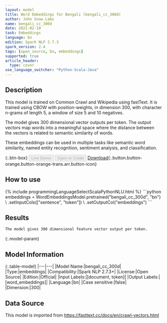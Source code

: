 ```yaml
---
layout: model
title: Word Embeddings for Bengali (bengali_cc_300d)
author: John Snow Labs
name: bengali_cc_300d
date: 2021-02-10
task: Embeddings
language: bn
edition: Spark NLP 2.7.3
spark_version: 2.4
tags: [open_source, bn, embeddings]
supported: true
article_header:
  type: cover
use_language_switcher: "Python-Scala-Java"
---
```


## Description

This model is trained on Common Crawl and Wikipedia using fastText. It is trained using CBOW with position-weights, in dimension 300, with character n-grams of length 5, a window of size 5 and 10 negatives.

The model gives 300 dimensional vector outputs per token. The output vectors map words into a meaningful space where the distance between the vectors is related to semantic similarity of words.

These embeddings can be used in multiple tasks like semantic word similarity, named entity recognition, sentiment analysis, and classification.

{:.btn-box}
<button class="button button-orange" disabled>Live Demo</button>
<button class="button button-orange" disabled>Open in Colab</button>
[Download](https://s3.amazonaws.com/auxdata.johnsnowlabs.com/public/models/bengali_cc_300d_bn_2.7.3_2.4_1612956925175.zip){:.button.button-orange.button-orange-trans.arr.button-icon}

## How to use



<div class="tabs-box" markdown="1">
{% include programmingLanguageSelectScalaPythonNLU.html %}
```python
embeddings = WordEmbeddingsModel.pretrained("bengali_cc_300d", "bn") \
        .setInputCols(["sentence", "token"]) \
        .setOutputCol("embeddings")
```

</div>

## Results

```bash
The model gives 300 dimensional feature vector output per token.
```

{:.model-param}
## Model Information

{:.table-model}
|---|---|
|Model Name:|bengali_cc_300d|
|Type:|embeddings|
|Compatibility:|Spark NLP 2.7.3+|
|License:|Open Source|
|Edition:|Official|
|Input Labels:|[document, token]|
|Output Labels:|[word_embeddings]|
|Language:|bn|
|Case sensitive:|false|
|Dimension:|300|

## Data Source

This model is imported from https://fasttext.cc/docs/en/crawl-vectors.html